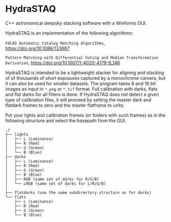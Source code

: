 # HydraSTAQ
C++ astronomical deepsky stacking software with a Winforms GUI.

HydraSTAQ is an implementation of the following algorithms:

```FOCAS Automatic Catalog Matching Algorithms```, https://doi.org/10.1086/133667

```Pattern Matching with Differential Voting and Median Transformation Derivation```, https://doi.org/10.1007/1-4020-4179-9_146

HydraSTAQ is intended to be a lightweight stacker for aligning and stacking of of thousands of short exposures captured by a monochrome camera, but it can also be used for smaller datasets. The program takes 8 and 16 bit images as input in ```*.png``` or ```*.tif``` format. Full calibration with darks, flats and flat darks for all filters is done. If HydraSTAQ does not detect a given type of calibration files, it will proceed by setting the master dark and flatdark frames to zero and the master flatframe to unity.

Put your lights and calibration frames (or folders with such frames) as in the following structure and select the basepath from the GUI.
```
./
├── lights
│   ├── L (Luminance)
│   ├── R (Red)
│   ├── G (Green)
│   └── B (Blue)
├── darks
│   ├── L (Luminance)
│   ├── R (Red)
│   ├── G (Green)
│   ├── B (Blue)
│   ├── RGB (same set of darks for R/G/B)
│   └── LRGB (same set of darks for L/R/G/B)
│   
├── flatdarks (use the same subdirectory structure as for darks)
└── flats
    ├── L (Luminance)
    ├── R (Red)
    ├── G (Green)
    └── B (Blue)
```
